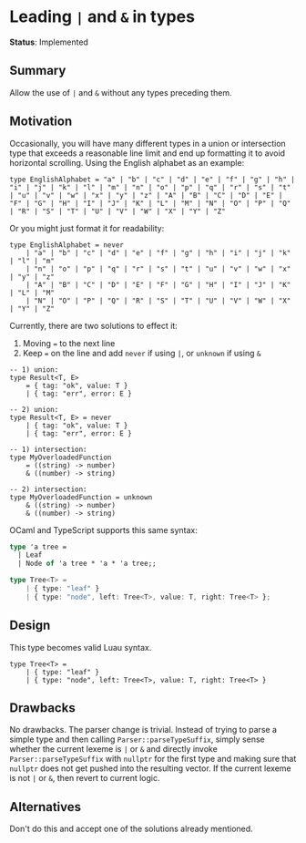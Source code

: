 # Leading `|` and `&` in types

**Status**: Implemented

## Summary

Allow the use of `|` and `&` without any types preceding them.

## Motivation

Occasionally, you will have many different types in a union or intersection type that exceeds a reasonable line limit and end up formatting it to avoid horizontal scrolling. Using the English alphabet as an example:

```luau
type EnglishAlphabet = "a" | "b" | "c" | "d" | "e" | "f" | "g" | "h" | "i" | "j" | "k" | "l" | "m" | "n" | "o" | "p" | "q" | "r" | "s" | "t" | "u" | "v" | "w" | "x" | "y" | "z" | "A" | "B" | "C" | "D" | "E" | "F" | "G" | "H" | "I" | "J" | "K" | "L" | "M" | "N" | "O" | "P" | "Q" | "R" | "S" | "T" | "U" | "V" | "W" | "X" | "Y" | "Z"
```

Or you might just format it for readability:

```luau
type EnglishAlphabet = never
    | "a" | "b" | "c" | "d" | "e" | "f" | "g" | "h" | "i" | "j" | "k" | "l" | "m"
    | "n" | "o" | "p" | "q" | "r" | "s" | "t" | "u" | "v" | "w" | "x" | "y" | "z"
    | "A" | "B" | "C" | "D" | "E" | "F" | "G" | "H" | "I" | "J" | "K" | "L" | "M"
    | "N" | "O" | "P" | "Q" | "R" | "S" | "T" | "U" | "V" | "W" | "X" | "Y" | "Z"
```

Currently, there are two solutions to effect it:

1. Moving `=` to the next line
2. Keep `=` on the line and add `never` if using `|`, or `unknown` if using `&`

```luau
-- 1) union:
type Result<T, E>
    = { tag: "ok", value: T }
    | { tag: "err", error: E }

-- 2) union:
type Result<T, E> = never
    | { tag: "ok", value: T }
    | { tag: "err", error: E }

-- 1) intersection:
type MyOverloadedFunction
    = ((string) -> number)
    & ((number) -> string)

-- 2) intersection:
type MyOverloadedFunction = unknown
    & ((string) -> number)
    & ((number) -> string)
```

OCaml and TypeScript supports this same syntax:

```ocaml
type 'a tree =
  | Leaf
  | Node of 'a tree * 'a * 'a tree;;
```

```ts
type Tree<T> =
    | { type: "leaf" }
    | { type: "node", left: Tree<T>, value: T, right: Tree<T> };
```

## Design

This type becomes valid Luau syntax.

```luau
type Tree<T> =
    | { type: "leaf" }
    | { type: "node", left: Tree<T>, value: T, right: Tree<T> }
```

## Drawbacks

No drawbacks. The parser change is trivial. Instead of trying to parse a simple type and then calling `Parser::parseTypeSuffix`, simply sense whether the current lexeme is `|` or `&` and directly invoke `Parser::parseTypeSuffix` with `nullptr` for the first type and making sure that `nullptr` does not get pushed into the resulting vector. If the current lexeme is not `|` or `&`, then revert to current logic.

## Alternatives

Don't do this and accept one of the solutions already mentioned.
